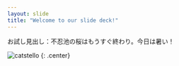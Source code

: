 ```yaml
---
layout: slide
title: "Welcome to our slide deck!"
---
```



お試し見出し：不忍池の桜はもうすぐ終わり。今日は暑い！

![catstello](https://octodex.github.com/images/catstello.png)
{: .center}
